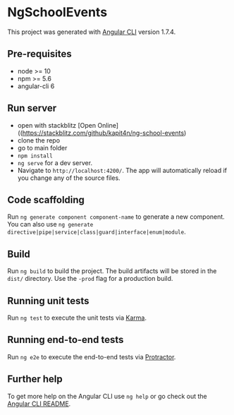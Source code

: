 # NgSchoolEvents

This project was generated with [Angular CLI](https://github.com/angular/angular-cli) version 1.7.4.

## Pre-requisites
* node >= 10
* npm >= 5.6
* angular-cli 6

## Run server
* open with stackblitz [Open Online]((https://stackblitz.com/github/kapit4n/ng-school-events)
* clone the repo
* go to main folder
* `npm install`
* `ng serve` for a dev server. 
* Navigate to `http://localhost:4200/`. The app will automatically reload if you change any of the source files.

## Code scaffolding

Run `ng generate component component-name` to generate a new component. You can also use `ng generate directive|pipe|service|class|guard|interface|enum|module`.

## Build

Run `ng build` to build the project. The build artifacts will be stored in the `dist/` directory. Use the `-prod` flag for a production build.

## Running unit tests

Run `ng test` to execute the unit tests via [Karma](https://karma-runner.github.io).

## Running end-to-end tests

Run `ng e2e` to execute the end-to-end tests via [Protractor](http://www.protractortest.org/).

## Further help

To get more help on the Angular CLI use `ng help` or go check out the [Angular CLI README](https://github.com/angular/angular-cli/blob/master/README.md).
